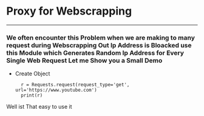 # Proxy for Webscrapping 
------------------------------
### We often encounter this Problem when we are making to many request during Webscrapping Out Ip Address is Bloacked use this Module which Generates Random Ip Address for Every Single Web Request Let me Show you a Small Demo 

- Create Object 

        r = Requests.request(request_type='get', url='https://www.youtube.com')
        print(r)
      
Well ist That easy to use it 
